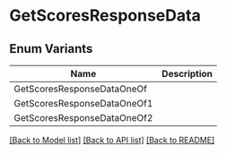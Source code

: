 # GetScoresResponseData

## Enum Variants

| Name | Description |
|---- | -----|
| GetScoresResponseDataOneOf |  |
| GetScoresResponseDataOneOf1 |  |
| GetScoresResponseDataOneOf2 |  |

[[Back to Model list]](../README.md#documentation-for-models) [[Back to API list]](../README.md#documentation-for-api-endpoints) [[Back to README]](../README.md)



